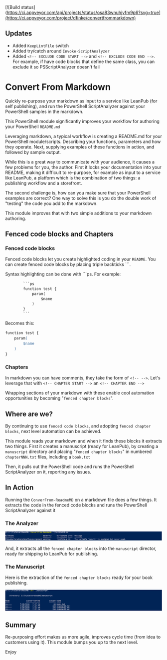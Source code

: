 [![Build status](https://ci.appveyor.com/api/projects/status/osa83wnuhjvfm9p6?svg=true](https://ci.appveyor.com/project/dfinke/convertfrommarkdown)


## Updates

- Added `KeepLintFile` switch
- Added try/catch around `Invoke-ScriptAnalyzer`
- Added `<!-- EXCLUDE CODE START -->` and `<!-- EXCLUDE CODE END -->`. For example, if have code blocks that define the same class, you can exclude
 it so PSScriptAnalyzer doesn't fail

# Convert From Markdown
Quickly re-purpose your markdown as input to a service like LeanPub (for self publishing), and run the PowerShell ScriptAnalyzer against your PowerShell samples in the markdown.

This PowerShell module significantly improves your workflow for authoring your PowerShell `README.md`

Leveraging markdown, a typical workflow is creating a README.md for your PowerShell module/scripts. Describing your functions,  parameters and how they operate. Next, supplying examples of these functions in action, and followed by sample output.

While this is a great way to communicate with your audience, it causes a few problems for you, the author. First it locks your documentation into your README, making it difficult to re-purpose, for example as input to a service like LeanPub, a platform which is the combination of two things: a publishing workflow and a storefront.

The second challenge is, how can you make sure that your PowerShell examples are correct? One way to solve this is you do the double work of "testing" the code you add to the markdown.

This module improves that with two simple additions to your markdown authoring.

## Fenced code blocks and Chapters

### Fenced code blocks
Fenced code blocks let you create highlighted coding in your `README`. You can create fenced code blocks by placing triple backticks ```.

Syntax highlighting can be done with ```ps. For example:

```
        ```ps
        function test {
            param(
                $name
            )
        }
        ```
```

Becomes this:
```ps
function test {
    param(
        $name
    )
}
```

### Chapters

In markdown you can have comments, they take the form of `<!-- -->`.
Let's leverage that with `<!-- CHAPTER START -->` an `<!-- CHAPTER END -->`

Wrapping sections of your markdown with these enable cool automation opportunities by becoming "`fenced chapter blocks`".

## Where are we?

By continuing to use `fenced code blocks`, and adopting `fenced chapter blocks`, next level automation can be achieved.

This module reads your markdown and when it finds these blocks it extracts two things. First it creates a manuscript (ready for LeanPub), by creating a `manuscript` directory and placing "`fenced chapter blocks`" in numbered `chapterNNN.txt` files, including a `book.txt`

Then, it pulls out the PowerShell code and runs the PowerShell ScriptAnalyzer on it, reporting any issues.


## In Action

Running the `ConverFrom-ReadmeMD` on a markdown file does a few things. It extracts the code in the fenced code blocks and runs the PowerShell ScriptAnalyzer against it

### The Analyzer
![](./images/Convert.png)

And, it extracts all the `fenced chapter blocks` into the `manuscript` director, ready for shipping to LeanPub for publishing.

### The Manuscript

Here is the extraction of the `fenced chapter blocks` ready for your book publishing.

![](./images/manuscript.png)

## Summary

Re-purposing effort makes us more agile, improves cycle time (from idea to customers using it). This module bumps you up to the next level.

Enjoy
